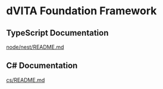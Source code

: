 dVITA Foundation Framework
==========================

TypeScript Documentation
------------------------
[node/nest/README.md](https://github.com/dVita-Labs/dvita-foundation-framework/blob/main/node/nest/README.md)  

C# Documentation
----------------
[cs/README.md](https://github.com/dVita-Labs/dvita-foundation-framework/blob/main/cs/README.md)  


